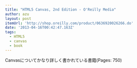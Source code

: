 ```yaml
---
title: "HTML5 Canvas, 2nd Edition - O'Reilly Media"
author: azu
layout: post
itemUrl: 'http://shop.oreilly.com/product/0636920026266.do'
date: '2013-04-16T00:42:47.163Z'
tags:
  - HTML5
  - canvas
  - book
---
```

Canvasについてかなり詳しく書かれている書籍(Pages: 750)
